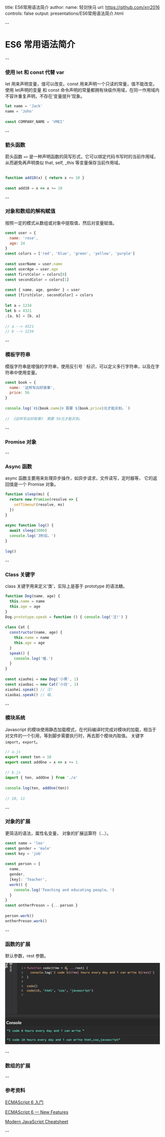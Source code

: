 title: ES6常用语法简介
author:
  name: 轻剑快马
  url: https://github.com/xrr2016
controls: false
output: presentations/ES6常用语法简介.html

--

# ES6 常用语法简介

--

### 使用 let 和 const 代替 var

let 用来声明变量，值可以改变。const 用来声明一个只读的常量，值不能改变。使用 let声明的变量 和 const 命令声明的常量都拥有块级作用域，在同一作用域内不容许重复声明，不存在‘变量提升’现象。

```js
let name = 'Jack'
name = 'John'

const COMPANY_NAME = 'VMEI'
```

--

### 箭头函数

箭头函数 `=>` 是一种声明函数的简写形式，它可以绑定代码书写时的当前作用域，从而避免再声明类似 that, self, _this 等变量保存当前作用域。

```js

function add10(x) { return x += 10 }

const add10 = x => x += 10

```

--

### 对象和数组的解构赋值

按照一定的模式从数组或对象中提取值，然后对变量赋值。

```js
const user = {
  name: 'rose',
  age: 24
}
const colors = ['red', 'blue', 'green', 'yellow', 'purple']

const userName = user.name
const userAge = user.age
const firstColor = colors[0]
const secondColor = colors[1]

const { name, age, gender } = user
const [firstColor, secondColor] = colors

let a = 1234
let b = 4321
;[a, b] = [b, a]

// a --> 4321
// b --> 1234
```

--

### 模板字符串

模版字符串是增强的字符串，使用反引号 ` 标识，可以定义多行字符串，以及在字符串中使用变量。

```js
const book = {
  name: '这样写出好故事',
  price: 56
}

console.log(`《${book.name}》 需要 ${book.price}元才能买到。`)

// 《这样写出好故事》 需要 56元才能买到。

```

--

### Promise 对象

--

### Async 函数

async 函数主要用来处理异步操作，如异步请求，文件读写，定时器等， 它的返回值是一个 Promise 对象。

```js
function sleep(ms) {
  return new Promise(resolve => {
    setTimeout(resolve, ms)
  })
}

async function log() {
  await sleep(3000)
  console.log('3秒后。')
}

log()

```

--

### Class 关键字

class 关键字用来定义‘类’，实际上是基于 prototype 的语法糖。

```js
function Dog(name, age) {
  this.name = name
  this.age = age
}
Dog.prototype.speak = function () { console.log('汪!') }

class Cat {
  constructor(name, age) {
    this.name = name
    this.age = age
  }
  speak() {
    console.log('喵.')
  }
}

const xiaohei = new Dog('小黑', 1)
const xiaobai = new Cat('小白', 1)
xiaohei.speak() // 汪!
xiaobai.speak() // 喵.
```

--

### 模块系统

Javascript 的模块使用静态加载模式，在代码编译时完成对模块的加载，相当于对文件的一个引用，等到脚步需要执行时，再去那个模块内取值。
关键字 `import`，`export`。

```js
// a.js
export const ten = 10
export const addOne = x => x += 1

// b.js
import { ten, addOne } from './a'

console.log(ten, addOne(ten))

// 10, 11

```

--

### 对象的扩展

更简洁的语法，属性名变量， 对象的扩展运算符（...）。

```js
const name = 'leo'
const gender = 'male'
const key = 'job'

const person = {
  name,
  gender,
  [key]: 'Teacher',
  work() {
    console.log('Teaching and educating people。')
  }
}
const ontherPreson = {...person }

person.work()
ontherPreson.work()

```

--

### 函数的扩展

默认参数，rest 参数。

![func](../images/function_expend.png)

--

### 数组的扩展

--

### 参考资料

[ECMAScript 6 入门](http://es6.ruanyifeng.com/)

[ECMAScript 6 — New Features](http://es6-features.org/#Constants)

[Modern JavaScript Cheatsheet](https://github.com/mbeaudru/modern-js-cheatsheet)

--

